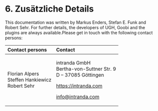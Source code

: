 # 6. Zusätzliche Details

This documentation was written by Markus Enders, Stefan E. Funk and Robert Sehr. For further details, the developers of UGH, Goobi and the plugins are always available.Please get in touch with the following contact persons:

<table>
  <thead>
    <tr>
      <th style="text-align:left"><b>Contact persons</b>
      </th>
      <th style="text-align:left"><b>Contact</b>
      </th>
    </tr>
  </thead>
  <tbody>
    <tr>
      <td style="text-align:left">Florian Alpers
        <br />Steffen Hankiewicz
        <br />Robert Sehr</td>
      <td style="text-align:left">
        <p>intranda GmbH
          <br />Bertha-von-Suttner Str. 9
          <br />D &#x2013; 37085 G&#xF6;ttingen</p>
        <p></p>
        <p><a href="https://www.intranda.com">https://intranda.com</a>
        </p>
        <p><a href="mailto:info@intranda.com">info@intranda.com</a>
        </p>
      </td>
    </tr>
  </tbody>
</table>

